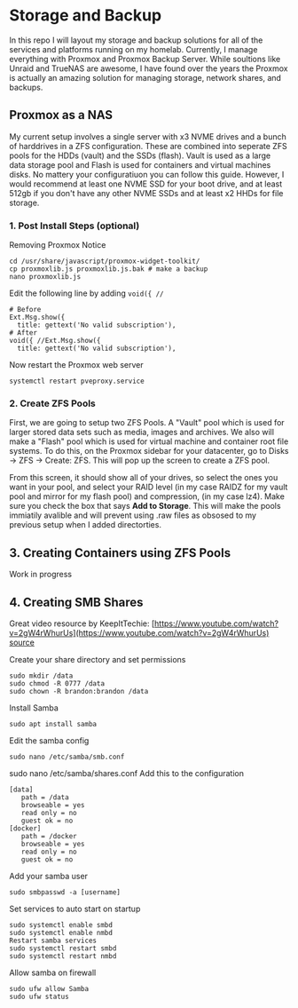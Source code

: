 # Storage and Backup
In this repo I will layout my storage and backup solutions for all of the services and platforms running on my homelab. Currently, I manage everything with Proxmox and Proxmox Backup Server. While soultions like Unraid and TrueNAS are awesome, I have found over the years the Proxmox is actually an amazing solution for managing storage, network shares, and backups.

## Proxmox as a NAS
My current setup involves a single server with x3 NVME drives and a bunch of harddrives in a ZFS configuration. These are combined into seperate ZFS pools for the HDDs (vault) and the SSDs (flash). Vault is used as a large data storage pool and Flash is used for containers and virtual machines disks. No mattery your configuratiuon you can follow this guide. However, I would recommend at least one NVME SSD for your boot drive, and at least 512gb if you don't have any other NVME SSDs and at least x2 HHDs for file storage.

### 1. Post Install Steps (optional)

Removing Proxmox Notice 
```
cd /usr/share/javascript/proxmox-widget-toolkit/
cp proxmoxlib.js proxmoxlib.js.bak # make a backup
nano proxmoxlib.js
```
Edit the following line by adding `void({ //`
```
# Before
Ext.Msg.show({
  title: gettext('No valid subscription'),
# After
void({ //Ext.Msg.show({
  title: gettext('No valid subscription'),
```
Now restart the Proxmox web server
```
systemctl restart pveproxy.service
```
### 2. Create ZFS Pools

First, we are going to setup two ZFS Pools. A "Vault" pool which is used for larger stored data sets such as media, images and archives. We also will make a "Flash" pool which is used for virtual machine and container root file systems. To do this, on the Proxmox sidebar for your datacenter, go to Disks -> ZFS -> Create: ZFS. This will pop up the screen to create a ZFS pool.

From this screen, it should show all of your drives, so select the ones you want in your pool, and select your RAID level (in my case RAIDZ for my vault pool and mirror for my flash pool) and compression, (in my case lz4). Make sure you check the box that says **Add to Storage**. This will make the pools immiatily avalible and will prevent using .raw files as obsosed to my previous setup when I added directorties. 

## 3. Creating Containers using ZFS Pools
Work in progress

## 4. Creating SMB Shares

Great video resource by KeepItTechie: [https://www.youtube.com/watch?v=2gW4rWhurUs](https://www.youtube.com/watch?v=2gW4rWhurUs)
[source](https://gist.github.com/pjobson/3811b73740a3a09597511c18be845a6c)

Create your share directory and set permissions 
```
sudo mkdir /data
sudo chmod -R 0777 /data
sudo chown -R brandon:brandon /data
```
Install Samba
```
sudo apt install samba
```
Edit the samba config
```
sudo nano /etc/samba/smb.conf
```
sudo nano /etc/samba/shares.conf
Add this to the configuration
```
[data]
   path = /data
   browseable = yes
   read only = no
   guest ok = no
[docker]
   path = /docker
   browseable = yes
   read only = no
   guest ok = no
```
Add your samba user
```
sudo smbpasswd -a [username]
```
Set services to auto start on startup
```
sudo systemctl enable smbd
sudo systemctl enable nmbd
Restart samba services
sudo systemctl restart smbd
sudo systemctl restart nmbd
```
Allow samba on firewall
```
sudo ufw allow Samba
sudo ufw status
```

